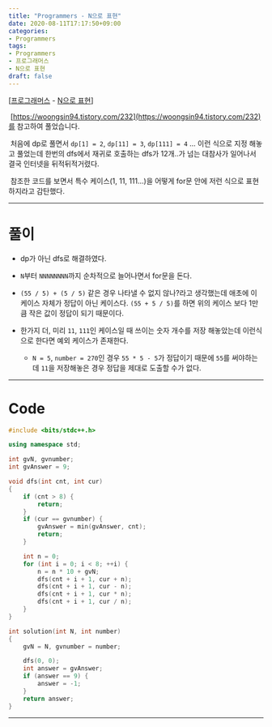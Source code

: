 ```yaml
---
title: "Programmers - N으로 표현"
date: 2020-08-11T17:17:50+09:00
categories:
- Programmers
tags:
- Programmers
- 프로그래머스
- N으로 표현
draft: false
---
```


[[프로그래머스](https://programmers.co.kr/learn/courses/30/lessons/42895) - [N으로 표현](https://programmers.co.kr/learn/courses/30/lessons/42895)]

&nbsp;[https://woongsin94.tistory.com/232](https://woongsin94.tistory.com/232)를 참고하여 풀었습니다.

&nbsp;처음에 dp로 풀면서 `dp[1] = 2`, `dp[11] = 3`, `dp[111] = 4` ... 이런 식으로 지정 해놓고 풀었는데 한번의 dfs에서 재귀로 호출하는 dfs가 12개..가 넘는 대참사가 일어나서 결국 인터넷을 뒤적뒤적거렸다.

&nbsp;참조한 코드를 보면서 특수 케이스(1, 11, 111...)을 어떻게 for문 안에 저런 식으로 표현하지라고 감탄했다.

<hr>

# 풀이

- dp가 아닌 dfs로 해결하였다.

- `N`부터 `NNNNNNNN`까지 순차적으로 늘어나면서 for문을 돈다.

- `(55 / 5) + (5 / 5)` 같은 경우 나타낼 수 없지 않나?라고 생각했는데 애초에 이 케이스 자체가 정답이 아닌 케이스다. `(55 + 5 / 5)`를 하면 위의 케이스 보다 1만큼 작은 값이 정답이 되기 때문이다.

- 한가지 더, 미리 `11`, `111`인 케이스일 때 쓰이는 숫자 개수를 저장 해놓았는데 이런식으로 한다면 예외 케이스가 존재한다.
  - `N = 5`, `number = 270`인 경우 `55 * 5 - 5`가 정답이기 때문에 `55`를 써야하는데 `11`을 저장해놓은 경우 정답을 제대로 도출할 수가 없다.

<hr>

# Code

```C++
#include <bits/stdc++.h>

using namespace std;

int gvN, gvnumber;
int gvAnswer = 9;

void dfs(int cnt, int cur)
{
    if (cnt > 8) {
        return;
    }
    if (cur == gvnumber) {
        gvAnswer = min(gvAnswer, cnt);
        return;
    }

    int n = 0;
    for (int i = 0; i < 8; ++i) {
        n = n * 10 + gvN;
        dfs(cnt + i + 1, cur + n);
        dfs(cnt + i + 1, cur - n);
        dfs(cnt + i + 1, cur * n);
        dfs(cnt + i + 1, cur / n);
    }
}

int solution(int N, int number)
{
    gvN = N, gvnumber = number;

    dfs(0, 0);
    int answer = gvAnswer;
    if (answer == 9) {
        answer = -1;
    }
    return answer;
}
```

<hr>